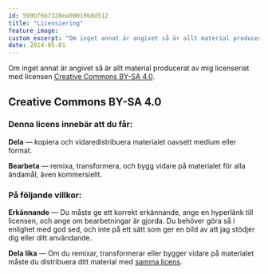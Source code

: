 ```yaml
---
id: 599bf6b7328ea00019b8d512
title: "Licensiering"
feature_image:
custom_excerpt: "Om inget annat är angivet så är allt material producerat av mig licenseriat med licensen Creative Commons BY-SA 4.0."
date: 2014-05-01
---
```

Om inget annat är angivet så är allt material producerat av mig licenseriat med licensen [Creative Commons BY-SA 4.0][CC BY-SA 4.0].

## Creative Commons BY-SA 4.0

### Denna licens innebär att du får:

**Dela** — kopiera och vidaredistribuera materialet oavsett medium eller format.

**Bearbeta** — remixa, transformera, och bygg vidare på materialet
för alla ändamål, även kommersiellt.

### På följande villkor:

**Erkännande** — Du måste ge ett korrekt erkännande, ange en hyperlänk till licensen, och ange om bearbetningar är gjorda. Du behöver göra så i enlighet med god sed, och inte på ett sätt som ger en bild av att jag stödjer dig eller ditt användande.

**Dela lika** — Om du remixar, transformerar eller bygger vidare på materialet måste du distribuera ditt material med [samma licens][CC BY-SA 4.0].

[CC BY-SA 4.0]: https://creativecommons.org/licenses/by-sa/4.0/deed.sv
